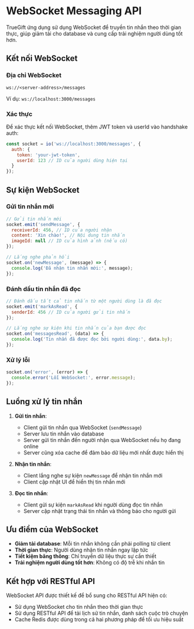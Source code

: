 # WebSocket Messaging API

TrueGift ứng dụng sử dụng WebSocket để truyền tin nhắn theo thời gian thực, giúp giảm tải cho database và cung cấp trải nghiệm người dùng tốt hơn.

## Kết nối WebSocket

### Địa chỉ WebSocket

```
ws://<server-address>/messages
```

Ví dụ: `ws://localhost:3000/messages`

### Xác thực

Để xác thực kết nối WebSocket, thêm JWT token và userId vào handshake auth:

```javascript
const socket = io('ws://localhost:3000/messages', {
  auth: {
    token: 'your-jwt-token',
    userId: 123 // ID của người dùng hiện tại
  }
});
```

## Sự kiện WebSocket

### Gửi tin nhắn mới

```javascript
// Gửi tin nhắn mới
socket.emit('sendMessage', {
  receiverId: 456, // ID của người nhận
  content: 'Xin chào!', // Nội dung tin nhắn
  imageId: null // ID của hình ảnh (nếu có)
});

// Lắng nghe phản hồi
socket.on('newMessage', (message) => {
  console.log('Đã nhận tin nhắn mới:', message);
});
```

### Đánh dấu tin nhắn đã đọc

```javascript
// Đánh dấu tất cả tin nhắn từ một người dùng là đã đọc
socket.emit('markAsRead', {
  senderId: 456 // ID của người gửi tin nhắn
});

// Lắng nghe sự kiện khi tin nhắn của bạn được đọc
socket.on('messagesRead', (data) => {
  console.log('Tin nhắn đã được đọc bởi người dùng:', data.by);
});
```

### Xử lý lỗi

```javascript
socket.on('error', (error) => {
  console.error('Lỗi WebSocket:', error.message);
});
```

## Luồng xử lý tin nhắn

1. **Gửi tin nhắn**:
   - Client gửi tin nhắn qua WebSocket (`sendMessage`)
   - Server lưu tin nhắn vào database
   - Server gửi tin nhắn đến người nhận qua WebSocket nếu họ đang online
   - Server cũng xóa cache để đảm bảo dữ liệu mới nhất được hiển thị

2. **Nhận tin nhắn**:
   - Client lắng nghe sự kiện `newMessage` để nhận tin nhắn mới
   - Client cập nhật UI để hiển thị tin nhắn mới

3. **Đọc tin nhắn**:
   - Client gửi sự kiện `markAsRead` khi người dùng đọc tin nhắn
   - Server cập nhật trạng thái tin nhắn và thông báo cho người gửi

## Ưu điểm của WebSocket

- **Giảm tải database**: Mỗi tin nhắn không cần phải polling từ client
- **Thời gian thực**: Người dùng nhận tin nhắn ngay lập tức
- **Tiết kiệm băng thông**: Chỉ truyền dữ liệu thực sự cần thiết
- **Trải nghiệm người dùng tốt hơn**: Không có độ trễ khi nhắn tin

## Kết hợp với RESTful API

WebSocket API được thiết kế để bổ sung cho RESTful API hiện có:

- Sử dụng WebSocket cho tin nhắn theo thời gian thực
- Sử dụng RESTful API để tải lịch sử tin nhắn, danh sách cuộc trò chuyện
- Cache Redis được dùng trong cả hai phương pháp để tối ưu hiệu suất 